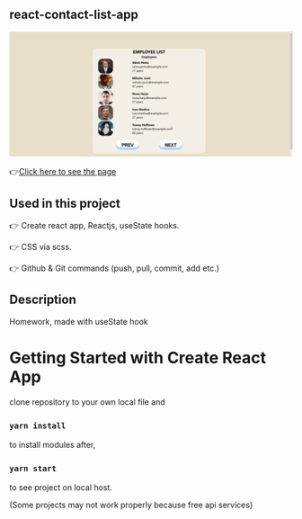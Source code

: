 ## react-contact-list-app

![Animation](https://github.com/bbluechip/react-employee-list/blob/master/employee%20list.gif)

👉[Click here to see the page](https://react-employee-list-liart.vercel.app/)

## Used in this project
👉 Create react app, Reactjs, useState hooks.

👉 CSS via scss.

👉 Github & Git commands (push, pull, commit, add etc.)

## Description
Homework, made with useState hook

# Getting Started with Create React App
clone repository to your own local file and

### `yarn install`

to install modules after,

### `yarn start`

to see project on local host. 

(Some projects may not work properly because free api services)

